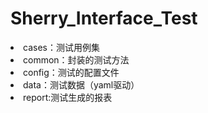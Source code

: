# Sherry_Interface_Test
<li>cases：测试用例集
<li>common：封装的测试方法
<li>config：测试的配置文件
<li>data：测试数据（yaml驱动）
<li>report:测试生成的报表